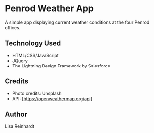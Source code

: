 # Penrod Weather App

A simple app displaying current weather conditions at the four Penrod offices. 

## Technology Used

- HTML/CSS/JavaScript
- JQuery
- The Lightning Design Framework by Salesforce

## Credits

- Photo credits: Unsplash
- API: [https://openweathermap.org/api]

## Author

Lisa Reinhardt